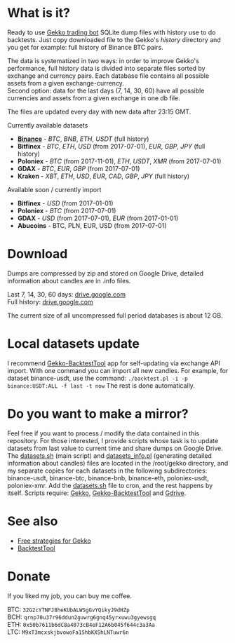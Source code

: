 # What is it?
Ready to use [Gekko trading bot](https://github.com/askmike/gekko) SQLite dump files with history use to do backtests. Just copy downloaded file to the Gekko's *history* directory and you get for example: full history of Binance BTC pairs.

The data is systematized in two ways: in order to improve Gekko's performance, full history data is divided into separate files sorted by exchange and currency pairs. Each database file contains all possible assets from a given exchange-currency.  
Second option: data for the last days (7, 14, 30, 60) have all possible currencies and assets from a given exchange in one db file.

The files are updated every day with new data after 23:15 GMT.

Currently available datasets 
- **[Binance](https://www.binance.com/?ref=17905068)** - *BTC*, *BNB*, *ETH*, *USDT* (full history)
- **Bitfinex** - *BTC*, *ETH*, *USD* (from 2017-07-01), *EUR*, *GBP*, *JPY* (full history) 
- **Poloniex** - *BTC* (from 2017-11-01), *ETH*, *USDT*, *XMR* (from 2017-07-01)
- **GDAX** - *BTC*, *EUR*, *GBP* (from 2017-07-01)
- **Kraken** - *XBT*, *ETH*, *USD*, *EUR*, *CAD*, *GBP*, *JPY* (full history)

Available soon / currently import
- **Bitfinex** - *USD* (from 2017-01-01)
- **Poloniex** - *BTC* (from 2017-07-01)
- **GDAX** - *USD* (from 2017-07-01), *EUR* (from 2017-01-01)
- **Abucoins** - BTC, PLN, EUR, USD (from 2017-07-01)

# Download
Dumps are compressed by zip and stored on Google Drive, detailed information about candles are in .info files. 

Last 7, 14, 30, 60 days: [drive.google.com](https://goo.gl/dzKLmz)   
Full history: [drive.google.com](https://goo.gl/KVpVVR)

The current size of all uncompressed full period databases is about 12 GB.

# Local datasets update
I recommend [Gekko-BacktestTool](https://github.com/xFFFFF/Gekko-BacktestTool) app for self-updating via exchange API import. With one command you can import all new candles. For example, for dataset binance-usdt, use the command:
`./backtest.pl -i -p binance:USDT:ALL -f last -t now`
The rest is done automatically.

# Do you want to make a mirror?
Feel free if you want to process / modify the data contained in this repository. For those interested, I provide scripts whose task is to update datasets from last value to current time and share dumps on Google Drive. The [datasets.sh](datasets.sh) (main script) and [datasets_info.pl](datasets_info.pl) (generating detailed information about candles) files are located in the /root/gekko directory, and my separate copies for each datasets in the following subdirectories: binance-usdt, binance-btc, binance-bnb, binance-eth, poloniex-usdt, poloniex-xmr. Add the [datasets.sh](datasets.sh) file to cron, and the rest happens by itself. Scripts require: [Gekko](https://github.com/askmike/gekko), [Gekko-BacktestTool](https://github.com/xFFFFF/Gekko-BacktestTool) and [Gdrive](https://github.com/prasmussen/gdrive).

# See also
- [Free strategies for Gekko](https://github.com/xFFFFF/Gekko-Strategies)
- [BacktestTool](https://github.com/xFFFFF/Gekko-BacktestTool)

# Donate
If you liked my job, you can buy me coffee.

BTC: `32G2cYTNFJ8heKUbALWSgGvYQikyJ9dHZp`   
BCH: `qrnp70u37r96ddun2guwrg6gnq45yrxuwu3gyewsgq`   
ETH: `0x50b7611b6dC8a4073cB4eF12A6b045f644c3a3Aa`   
LTC: `M9xT3mcxskjbvowoFa15hbKXShLNTuwr6n`   
